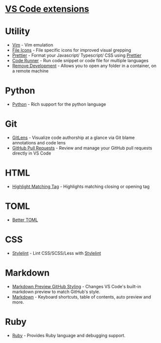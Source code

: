 # [VS Code extensions](https://marketplace.visualstudio.com/vscode)

# Utility

 - [Vim](https://marketplace.visualstudio.com/items?itemName=vscodevim.vim) - Vim emulation
 - [File Icons](https://marketplace.visualstudio.com/items?itemName=file-icons.file-icons) - File specific icons for improved visual grepping
 - [Prettier](https://marketplace.visualstudio.com/items?itemName=esbenp.prettier-vscode&ssr=false#overview) - Format your Javascript/ Typescript/ CSS using [Prettier](https://github.com/prettier/prettier)
 - [Code Runner](https://marketplace.visualstudio.com/items?itemName=formulahendry.code-runner) - Run code snippet or code file for multiple languages
 - [Remove Development](https://marketplace.visualstudio.com/items?itemName=ms-vscode-remote.vscode-remote-extensionpack) - Allows you to open any folder in a container, on a remote machine

# Python
 
 - [Python](https://marketplace.visualstudio.com/items?itemName=ms-python.python) - Rich support for the python language

# Git

 - [GitLens](https://marketplace.visualstudio.com/items?itemName=eamodio.gitlens) - Visualize code authorship at a glance via Git blame annotations and code lens
 - [GitHub Pull Requests](https://marketplace.visualstudio.com/items?itemName=GitHub.vscode-pull-request-github) - Review and manage your GitHub pull requests directly in VS Code

# HTML

 - [Highlight Matching Tag](https://marketplace.visualstudio.com/items?itemName=vincaslt.highlight-matching-tag) - Highlights matching closing or opening tag

# TOML

 - [Better TOML](https://marketplace.visualstudio.com/items?itemName=bungcip.better-toml) 

# CSS

 - [Stylelint](https://marketplace.visualstudio.com/items?itemName=stylelint.vscode-stylelint) - Lint CSS/SCSS/Less with [Stylelint](https://stylelint.io/)

# Markdown

 - [Markdown Preview GitHub Styling]() - Changes VS Code's built-in markdown preview to match GitHub's style.
 - [Markdown](https://marketplace.visualstudio.com/items?itemName=yzhang.markdown-all-in-one) - Keyboard shortcuts, table of contents, auto preview and more.

# Ruby

 - [Ruby](https://marketplace.visualstudio.com/items?itemName=rebornix.Ruby) - Provides Ruby language and debugging support.